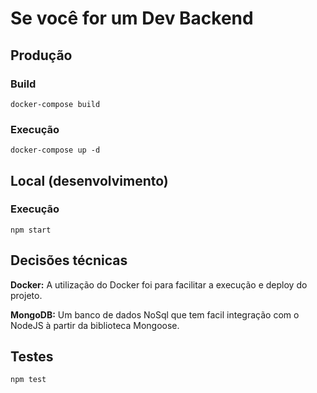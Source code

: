 # Se você for um Dev Backend

## Produção

### Build
```
docker-compose build
```
	
### Execução
```
docker-compose up -d
```

## Local (desenvolvimento)

### Execução
```
npm start
```

## Decisões técnicas

<b>Docker:</b> A utilização do Docker foi para facilitar a execução e deploy do projeto.

<b>MongoDB:</b> Um banco de dados NoSql que tem facil integração com o NodeJS à partir da biblioteca Mongoose.


## Testes
```
npm test
```
